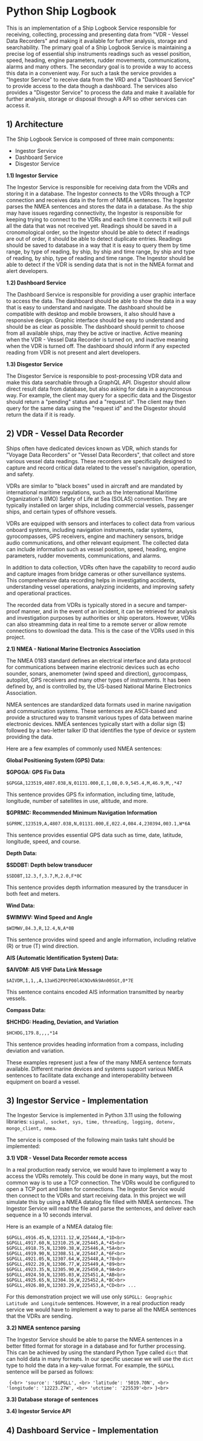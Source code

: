# Python Ship Logbook

This is an implementation of a Ship Logbook Service responsible for receiving, collecting, processing and presenting data from "VDR - Vessel Data Recorders" and making it available for further analysis, storage and searchability. The primary goal of a Ship Logbook Service is maintaining a precise log of essential ship instruments readings such as vessel position, speed, heading, engine parameters, rudder movements, communications, alarms and many others. The secondary goal is to provide a way to access this data in a convenient way. For such a task the service provides a "Ingestor Service" to receive data from the VRD and a "Dashboard Service" to provide access to the data though a dashboard. The services also provides a "Disgestor Service" to process the data and make it available for further analysis,  storage or disposal through a API so other services can access it.

## 1) Architecture

The Ship Logbook Service is composed of three main components:

- Ingestor Service
- Dashboard Service
- Disgestor Service

**1.1) Ingestor Service**

The Ingestor Service is responsible for receiving data from the VDRs and storing it in a database. The Ingestor connects to the VDRs through a TCP connection and receives data in the form of NMEA sentences. The Ingestor parses the NMEA sentences and stores the data in a database. As the ship may have issues regarding connectivity, the Ingestor is responsible for keeping trying to connect to the VDRs and each time it connects it will pull all the data that was not received yet. Readings should be saved in a cronomological order, so the Ingestor should be able to detect if readings are out of order, it should be able to detect duplicate entries. Readings should be saved to database in a way that it is easy to query them by time range, by type of reading, by ship, by ship and time range, by ship and type of reading, by ship, type of reading and time range. The Ingestor should be able to detect if the VDR is sending data that is not in the NMEA format and alert developers. 

**1.2) Dashboard Service**

The Dashboard Service is responsible for providing a user graphic interface to access the data. The dashboard should be able to show the data in a way that is easy to understand and navigate. The dashboard should be compatible with desktop and mobile browsers, it also should have a responsive design. Graphic interface should be easy to understand and should be as clear as possible. The dashboard should permit to choose from all available ships, may they be active or inactive. Active meaning when the VDR - Vessel Data Recorder is turned on, and inactive meaning when the VDR is turned off. The dashboard should inform if any expected reading from VDR is not present and alert developers. 

**1.3) Disgestor Service**

The Disgestor Service is responsible to post-processing VDR data and make this data searchable through a GraphQL API. Disgestor should allow direct result data from database, but also asking for data in a asyncronous way. For example, the client may query for a specific data and the Disgestor should return a "pending" status and a "request id". The client may then query for the same data using the "request id" and the Disgestor should return the data if it is ready.

## 2) VDR - Vessel Data Recorder

Ships often have dedicated devices known as VDR, which stands for "Voyage Data Recorders" or "Vessel Data Recorders", that collect and store various vessel data readings. These recorders are specifically designed to capture and record critical data related to the vessel's navigation, operation, and safety.

VDRs are similar to "black boxes" used in aircraft and are mandated by international maritime regulations, such as the International Maritime Organization's (IMO) Safety of Life at Sea (SOLAS) convention. They are typically installed on larger ships, including commercial vessels, passenger ships, and certain types of offshore vessels.

VDRs are equipped with sensors and interfaces to collect data from various onboard systems, including navigation instruments, radar systems, gyrocompasses, GPS receivers, engine and machinery sensors, bridge audio communications, and other relevant equipment. The collected data can include information such as vessel position, speed, heading, engine parameters, rudder movements, communications, and alarms.

In addition to data collection, VDRs often have the capability to record audio and capture images from bridge cameras or other surveillance systems. This comprehensive data recording helps in investigating accidents, understanding vessel operations, analyzing incidents, and improving safety and operational practices.

The recorded data from VDRs is typically stored in a secure and tamper-proof manner, and in the event of an incident, it can be retrieved for analysis and investigation purposes by authorities or ship operators.
However, VDRs can also streamming data in real time to a remote server or allow remote connections to download the data. This is the case of the VDRs used in this project.

**2.1) NMEA - National Marine Electronics Association**

The NMEA 0183 standard defines an electrical interface and data protocol for communications between marine electronic devices such as echo sounder, sonars, anemometer (wind speed and direction), gyrocompass, autopilot, GPS receivers and many other types of instruments. It has been defined by, and is controlled by, the US-based National Marine Electronics Association.

NMEA sentences are standardized data formats used in marine navigation and communication systems. These sentences are ASCII-based and provide a structured way to transmit various types of data between marine electronic devices. NMEA sentences typically start with a dollar sign ($) followed by a two-letter talker ID that identifies the type of device or system providing the data.

Here are a few examples of commonly used NMEA sentences:

**Global Positioning System (GPS) Data:**

**$GPGGA: GPS Fix Data**

<code>$GPGGA,123519,4807.038,N,01131.000,E,1,08,0.9,545.4,M,46.9,M,,*47</code>

This sentence provides GPS fix information, including time, latitude, longitude, number of satellites in use, altitude, and more.

**$GPRMC: Recommended Minimum Navigation Information**

<code>$GPRMC,123519,A,4807.038,N,01131.000,E,022.4,084.4,230394,003.1,W*6A</code>

This sentence provides essential GPS data such as time, date, latitude, longitude, speed, and course.

**Depth Data:**

**$SDDBT: Depth below transducer**

<code>$SDDBT,12.3,f,3.7,M,2.0,F*0C</code>

This sentence provides depth information measured by the transducer in both feet and meters.

**Wind Data:**

**$WIMWV: Wind Speed and Angle**

<code>$WIMWV,84.3,R,12.4,N,A*0B</code>

This sentence provides wind speed and angle information, including relative (R) or true (T) wind direction.

**AIS (Automatic Identification System) Data:**

**$AIVDM: AIS VHF Data Link Message**

<code>$AIVDM,1,1,,A,13aH52P0tP00l4CNOvNk9An00SGt,0*7E</code>

This sentence contains encoded AIS information transmitted by nearby vessels.

**Compass Data:**

**$HCHDG: Heading, Deviation, and Variation**

<code>$HCHDG,179.8,,,,*14</code>

This sentence provides heading information from a compass, including deviation and variation.


These examples represent just a few of the many NMEA sentence formats available. Different marine devices and systems support various NMEA sentences to facilitate data exchange and interoperability between equipment on board a vessel.

## 3) Ingestor Service - Implementation

The Ingestor Service is implemented in Python 3.11 using the following libraries: `signal, socket, sys, time, threading, logging, dotenv, mongo_client, nmea`. 

The service is composed of the following main tasks taht should be implemented:

**3.1) VDR - Vessel Data Recorder remote access**

In a real production ready service, we would have to implement a way to access the VDRs remotely. This could be done in many ways, but the most common way is to use a TCP connection. The VDRs would be configured to open a TCP port and listen for connections. The Ingestor Service would then connect to the VDRs and start receiving data. In this project we will simulate this by using a NMEA datalog file filled with NMEA sentences. The Ingestor Service will read the file and parse the sentences, and deliver each sequence in a 10 seconds interval.

Here is an example of a NMEA datalog file:

`
  $GPGLL,4916.45,N,12311.12,W,225444,A,*1D<br>
  $GPGLL,4917.60,N,12310.25,W,225445,A,*45<br>
  $GPGLL,4918.75,N,12309.38,W,225446,A,*5A<br>
  $GPGLL,4919.90,N,12308.51,W,225447,A,*6F<br>
  $GPGLL,4921.05,N,12307.64,W,225448,A,*78<br>
  $GPGLL,4922.20,N,12306.77,W,225449,A,*89<br>
  $GPGLL,4923.35,N,12305.90,W,225450,A,*9A<br>
  $GPGLL,4924.50,N,12305.03,W,225451,A,*AB<br>
  $GPGLL,4925.65,N,12304.16,W,225452,A,*BC<br>
  $GPGLL,4926.80,N,12303.29,W,225453,A,*CD<br>
  ...
`

For this demonstration project we will use only `$GPGLL: Geographic Latitude and Longitude` sentences. However, in a real production ready service we would have to implement a way to parse all the NMEA sentences that the VDRs are sending.

**3.2) NMEA sentence parsing**

The Ingestor Service should be able to parse the NMEA sentences in a better fitted format for storage in a database and for further processing. This can be achieved by using the standard Python Type called `dict` that can hold data in many formats. In our specific usecase we will use the `dict` type to hold the data in a key-value format. For example, the `$GPGLL` sentence will be parsed as follows:

` 
  {<br>
    'source': '$GPGLL', <br>
    'latitude': '5019.70N', <br>
    'longitude': '12223.27W', <br>
    'utctime': '225539'<br>
  }<br>
`

**3.3) Database storage of sentences**

**3.4) Ingestor Service API**

## 4) Dashboard Service - Implementation






